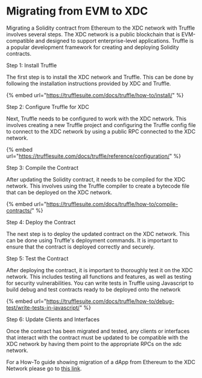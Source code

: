 # Migrating from EVM to XDC

Migrating a Solidity contract from Ethereum to the XDC network with Truffle involves several steps. The XDC network is a public blockchain that is EVM-compatible and designed to support enterprise-level applications. Truffle is a popular development framework for creating and deploying Solidity contracts.

Step 1: Install Truffle

The first step is to install the XDC network and Truffle. This can be done by following the installation instructions provided by XDC and Truffle.

{% embed url="https://trufflesuite.com/docs/truffle/how-to/install/" %}

Step 2: Configure Truffle for XDC

Next, Truffle needs to be configured to work with the XDC network. This involves creating a new Truffle project and configuring the Truffle config file to connect to the XDC network by using a public RPC connected to the XDC network.

{% embed url="https://trufflesuite.com/docs/truffle/reference/configuration/" %}

Step 3: Compile the Contract

After updating the Solidity contract, it needs to be compiled for the XDC network. This involves using the Truffle compiler to create a bytecode file that can be deployed on the XDC network.

{% embed url="https://trufflesuite.com/docs/truffle/how-to/compile-contracts/" %}

Step 4: Deploy the Contract

The next step is to deploy the updated contract on the XDC network. This can be done using Truffle's deployment commands. It is important to ensure that the contract is deployed correctly and securely.



Step 5: Test the Contract

After deploying the contract, it is important to thoroughly test it on the XDC network. This includes testing all functions and features, as well as testing for security vulnerabilities. You can write tests in Truffle using Javascript to build debug and test contracts ready to be deployed onto the network

{% embed url="https://trufflesuite.com/docs/truffle/how-to/debug-test/write-tests-in-javascript/" %}

Step 6: Update Clients and Interfaces

Once the contract has been migrated and tested, any clients or interfaces that interact with the contract must be updated to be compatible with the XDC network by having them point to the appropriate RPCs on the xdc network.





For a How-To guide showing migration of a dApp from Ethereum to the XDC Network please go to [this link](https://docs.xdc.community/learn/how-to-articles/how-to-migrate-a-dapp-from-ethereum-to-the-xdc-network-using-truffle).
